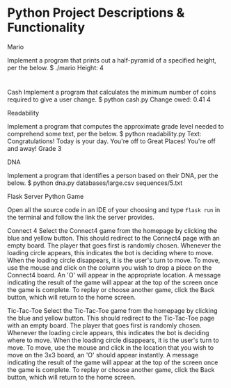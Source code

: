 # Python Project Descriptions & Functionality

Mario

Implement a program that prints out a half-pyramid of a specified height, per the below.
$ ./mario
Height: 4
#
##
###
####
Cash
Implement a program that calculates the minimum number of coins required to give a
user change.
$ python cash.py
Change owed: 0.41
4

Readability

Implement a program that computes the approximate grade level needed to
comprehend some text, per the below.
$ python readability.py
Text: Congratulations! Today is your day. You're off to Great Places!
You're off and away!
Grade 3

DNA

Implement a program that identifies a person based on their DNA, per the below.
$ python dna.py databases/large.csv sequences/5.txt

Flask Server Python Game

Open all the source code in an IDE of your choosing and type `flask run` in the terminal
and follow the link the server provides.

Connect 4
Select the Connect4 game from the homepage by clicking the blue and yellow button.
This should redirect to the Connect4 page with an empty board.
The player that goes first is randomly chosen. Whenever the loading circle appears, this
indicates the bot is deciding where to move. When the loading circle disappears, it is the
user's turn
to move.
To move, use the mouse and click on the column you wish to drop a piece on the
Connect4 board. An 'O' will appear in the appropriate location.
A message indicating the result of the game will appear at the top of the screen once
the game is complete.
To replay or choose another game, click the Back button, which will return to the home
screen.

Tic-Tac-Toe
Select the Tic-Tac-Toe game from the homepage by clicking the blue and yellow button.
This should redirect to the Tic-Tac-Toe page with an empty board.
The player that goes first is randomly chosen. Whenever the loading circle appears, this
indicates the bot is deciding where to move. When the loading circle disappears, it is the
user's turn
to move.
To move, use the mouse and click in the location that you wish to move on the 3x3
board, an 'O' should appear instantly.
A message indicating the result of the game will appear at the top of the screen once
the game is complete.
To replay or choose another game, click the Back button, which will return to the home
screen.
